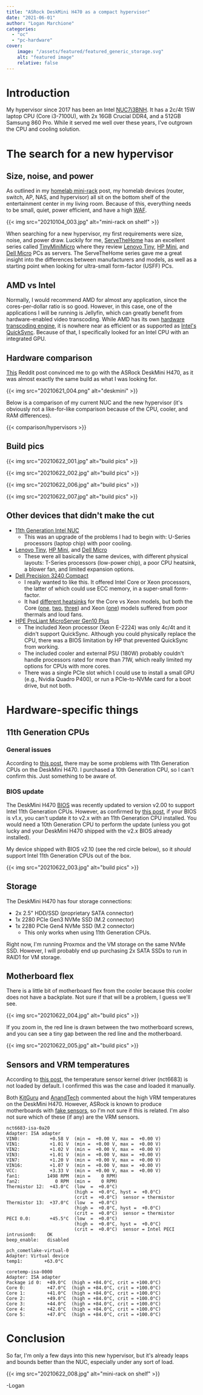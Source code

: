 ```yaml
---
title: "ASRock DeskMini H470 as a compact hypervisor"
date: "2021-06-01"
author: "Logan Marchione"
categories: 
  - "oc"
  - "pc-hardware"
cover:
    image: "/assets/featured/featured_generic_storage.svg"
    alt: "featured image"
    relative: false
---
```


# Introduction

My hypervisor since 2017 has been an Intel [NUC7i3BNH](https://ark.intel.com/content/www/us/en/ark/products/95066/intel-nuc-kit-nuc7i3bnh.html). It has a 2c/4t 15W laptop CPU (Core i3-7100U), with 2x 16GB Crucial DDR4, and a 512GB Samsung 860 Pro. While it served me well over these years, I've outgrown the CPU and cooling solution.

# The search for a new hypervisor

## Size, noise, and power

As outlined in my [homelab mini-rack](/2021/01/homelab-10-mini-rack/) post, my homelab devices (router, switch, AP, NAS, and hypervisor) all sit on the bottom shelf of the entertainment center in my living room. Because of this, everything needs to be small, quiet, power efficient, and have a high [WAF](https://www.urbandictionary.com/define.php?term=Wife%20Acceptance%20Factor).


{{< img src="20210104_003.jpg" alt="mini-rack on shelf" >}}

When searching for a new hypervisor, my first requirements were size, noise, and power draw. Luckily for me, [ServeTheHome](https://www.servethehome.com/) has an excellent series called [TinyMiniMicro](https://www.servethehome.com/tag/tinyminimicro/) where they review [Lenovo Tiny](https://www.lenovo.com/us/en/desktops-and-all-in-ones/thinkcentre/m-series-tiny/c/M-Series-Tiny), [HP Mini](https://store.hp.com/us/en/vwa/mini-desktops/form=Mini), and [Dell Micro](https://www.dell.com/en-us/work/shop/desktops-all-in-one-pcs/sr/desktops-n-workstations/optiplex-desktops/micro-small-78l-or-less?appliedRefinements=33718) PCs as servers. The ServeTheHome series gave me a great insight into the differences between manufacturers and models, as well as a starting point when looking for ultra-small form-factor (USFF) PCs.

## AMD vs Intel

Normally, I would recommend AMD for almost any application, since the cores-per-dollar ratio is so good. However, in this case, one of the applications I will be running is Jellyfin, which can greatly benefit from hardware-enabled video transcoding. While AMD has its own [hardware transcoding engine](https://en.wikipedia.org/wiki/Video_Core_Next), it is nowhere near as efficient or as supported as [Intel's QuickSync](https://en.wikipedia.org/wiki/Intel_Quick_Sync_Video). Because of that, I specifically looked for an Intel CPU with an integrated GPU.

## Hardware comparison

[This](https://www.reddit.com/r/HomeServer/comments/l2qsh4/my_first_homeserver_running_esxi_7_nothing_like/) Reddit post convinced me to go with the ASRock DeskMini H470, as it was almost exactly the same build as what I was looking for.

{{< img src="20210621_004.png" alt="deskmini" >}}

Below is a comparison of my current NUC and the new hypervisor (it's obviously not a like-for-like comparison because of the CPU, cooler, and RAM differences).

{{< comparison/hypervisors >}}

## Build pics

{{< img src="20210622_001.jpg" alt="build pics" >}}

{{< img src="20210622_002.jpg" alt="build pics" >}}

{{< img src="20210622_006.jpg" alt="build pics" >}}

{{< img src="20210622_007.jpg" alt="build pics" >}}

## Other devices that didn't make the cut

*  [11th Generation Intel NUC](https://www.intel.com/content/www/us/en/products/details/nuc/kits/products.html)
    * This was an upgrade of the problems I had to begin with: U-Series processors (laptop chip) with poor cooling.
*  [Lenovo Tiny](https://www.lenovo.com/us/en/desktops-and-all-in-ones/thinkcentre/m-series-tiny/c/M-Series-Tiny), [HP Mini](https://store.hp.com/us/en/vwa/mini-desktops/form=Mini), and [Dell Micro](https://www.dell.com/en-us/work/shop/desktops-all-in-one-pcs/sr/desktops-n-workstations/optiplex-desktops/micro-small-78l-or-less?appliedRefinements=33718)
    * These were all basically the same devices, with different physical layouts: T-Series processors (low-power chip), a poor CPU heatsink, a blower fan, and limited expansion options.
*  [Dell Precision 3240 Compact](https://www.dell.com/en-us/work/shop/desktops-all-in-one-pcs/precision-3240-workstation/spd/precision-3240-workstation)
    * I really wanted to like this. It offered Intel Core or Xeon processors, the latter of which could use ECC memory, in a super-small form-factor.
    * It had [different heatsinks](https://dl.dell.com/topicspdf/precision-3240-workstation_owners-manual_en-us.pdf#_OPENTOPIC_TOC_PROCESSING_d111e10824) for the Core vs Xeon models, but both the Core ([one](https://www.reddit.com/r/Dell/comments/iy12iv/precision_3240_compact/), [two](https://forums.redflagdeals.com/dell-dell-precision-3240-compact-workstation-usff-2-3l-i3-10100-8g-279-313-i5-10500-8g-419-470-2403015/21/#p33901450), [three](https://www.reddit.com/r/Dell/comments/m6ao4k/does_anyone_use_a_dell_precision_3240_compact/gsbb4yc)) and Xeon ([one](https://www.reddit.com/r/Dell/comments/mv0vx4/feedback_on_precision_3240_compact_with_xeon/)) models suffered from poor thermals and loud fans.
*  [HPE ProLiant MicroServer Gen10 Plus](https://buy.hpe.com/us/en/servers/proliant-microserver/proliant-microserver/proliant-microserver/hpe-proliant-microserver-gen10-plus/p/1012241014)
    * The included Xeon processor (Xeon E-2224) was only 4c/4t and it didn't support QuickSync. Although you could physically replace the CPU, there was a BIOS limitation by HP that prevented QuickSync from working.
    * The included cooler and external PSU (180W) probably couldn't handle processors rated for more than 71W, which really limited my options for CPUs with more cores.
    * There was a single PCIe slot which I could use to install a small GPU (e.g., Nvidia Quadro P400), or run a PCIe-to-NVMe card for a boot drive, but not both.

# Hardware-specific things

## 11th Generation CPUs

### General issues

According to [this post](https://forum.asrock.com/forum_posts.asp?TID=18980&title=various-deskmini-h470-issues), there may be some problems with 11th Generation CPUs on the DeskMini H470. I purchased a 10th Generation CPU, so I can't confirm this. Just something to be aware of.

### BIOS update

The DeskMini H470 [BIOS](https://www.asrock.com/nettop/Intel/DeskMini%20H470%20Series/index.asp#BIOS) was recently updated to version v2.00 to support Intel 11th Generation CPUs. However, as confirmed by [this post](https://www.reddit.com/r/sffpc/comments/n6aidb/deskmini_h470_needs_bios_updatebut_has_no_video/), if your BIOS is v1.x, you can't update it to v2.x with an 11th Generation CPU installed. You would need a 10th Generation CPU to perform the update (unless you got lucky and your DeskMini H470 shipped with the v2.x BIOS already installed).

My device shipped with BIOS v2.10 (see the red circle below), so it _should_ support Intel 11th Generation CPUs out of the box.

{{< img src="20210622_003.jpg" alt="build pics" >}}

## Storage

The DeskMini H470 has four storage connections:

*  2x 2.5" HDD/SSD (proprietary SATA connector)
*  1x 2280 PCIe Gen3 NVMe SSD (M.2 connector)
*  1x 2280 PCIe Gen4 NVMe SSD (M.2 connector)
    *  This only works when using 11th Generation CPUs.

Right now, I'm running Proxmox and the VM storage on the same NVMe SSD. However, I will probably end up purchasing 2x SATA SSDs to run in RAID1 for VM storage.

## Motherboard flex

There is a little bit of motherboard flex from the cooler because this cooler does not have a backplate. Not sure if that will be a problem, I guess we'll see.

{{< img src="20210622_004.jpg" alt="build pics" >}}

If you zoom in, the red line is drawn between the two motherboard screws, and you can see a tiny gap between the red line and the motherboard.

{{< img src="20210622_005.jpg" alt="build pics" >}}

## Sensors and VRM temperatures

According to [this post](https://www.reddit.com/r/HomeServer/comments/l2qsh4/my_first_homeserver_running_esxi_7_nothing_like/gkcn5dt), the temperature sensor kernel driver (nct6683) is not loaded by default. I confirmed this was the case and loaded it manually.

Both [KitGuru](https://www.kitguru.net/desktop-pc/leo-waldock/asrock-deskmini-h470w-review-100c-vrms/) and [AnandTech](https://www.anandtech.com/show/16335/asrock-deskmini-h470-review-a-nofrills-lga1200-minipc-platform/10) commented about the high VRM temperatures on the DeskMini H470. However, ASRock is known to produce motherboards with [fake sensors](https://www.reddit.com/r/ASRock/comments/fwfsl7/vrm_constantly_above_100_c/), so I'm not sure if this is related. I'm also not sure which of these (if any) are the VRM sensors.

```
nct6683-isa-0a20
Adapter: ISA adapter
VIN0:           +0.58 V  (min =  +0.00 V, max =  +0.00 V)
VIN1:           +1.01 V  (min =  +0.00 V, max =  +0.00 V)
VIN2:           +1.02 V  (min =  +0.00 V, max =  +0.00 V)
VIN3:           +1.01 V  (min =  +0.00 V, max =  +0.00 V)
VIN7:           +1.20 V  (min =  +0.00 V, max =  +0.00 V)
VIN16:          +1.07 V  (min =  +0.00 V, max =  +0.00 V)
VCC:            +3.33 V  (min =  +0.00 V, max =  +0.00 V)
fan1:          1498 RPM  (min =    0 RPM)
fan2:             0 RPM  (min =    0 RPM)
Thermistor 12:  +43.0°C  (low  =  +0.0°C)
                         (high =  +0.0°C, hyst =  +0.0°C)
                         (crit =  +0.0°C)  sensor = thermistor
Thermistor 13:  +37.0°C  (low  =  +0.0°C)
                         (high =  +0.0°C, hyst =  +0.0°C)
                         (crit =  +0.0°C)  sensor = thermistor
PECI 0.0:       +45.5°C  (low  =  +0.0°C)
                         (high =  +0.0°C, hyst =  +0.0°C)
                         (crit =  +0.0°C)  sensor = Intel PECI
intrusion0:    OK
beep_enable:   disabled

pch_cometlake-virtual-0
Adapter: Virtual device
temp1:        +63.0°C

coretemp-isa-0000
Adapter: ISA adapter
Package id 0:  +49.0°C  (high = +84.0°C, crit = +100.0°C)
Core 0:        +47.0°C  (high = +84.0°C, crit = +100.0°C)
Core 1:        +41.0°C  (high = +84.0°C, crit = +100.0°C)
Core 2:        +49.0°C  (high = +84.0°C, crit = +100.0°C)
Core 3:        +44.0°C  (high = +84.0°C, crit = +100.0°C)
Core 4:        +42.0°C  (high = +84.0°C, crit = +100.0°C)
Core 5:        +47.0°C  (high = +84.0°C, crit = +100.0°C)
```

# Conclusion

So far, I'm only a few days into this new hypervisor, but it's already leaps and bounds better than the NUC, especially under any sort of load.

{{< img src="20210622_008.jpg" alt="mini-rack on shelf" >}}

-Logan